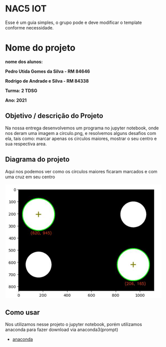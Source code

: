 # NAC5 IOT

Esse é um guia simples, o grupo pode e deve modificar o template conforme necessidade. 

# Nome do projeto

**nome dos alunos:** 

**Pedro Utida Gomes da Silva - RM 84646**

**Rodrigo de Andrade e Silva - RM 84338**

**Turma: 2 TDSG**

**Ano: 2021**

## Objetivo / descrição do Projeto

Na nossa entrega desenvolvemos um programa no jupyter notebook, onde nos deram uma imagem a circulo.png, e resolvemos alguns desafios com ela, tais como: 
marcar apenas os circulos maiores, mostrar o seu centro e sua respectiva area.

## Diagrama do projeto

Aqui nos podemos ver como os circulos maiores ficaram marcados e com uma cruz em seu centro

<img src="/demo.jpg" width="550">


## Como usar 

Nos utilizamos nesse projeto o jupyter notebook, porém utilizamos anaconda para fazer download via anaconda3(prompt)
* [anaconda](https://www.anaconda.com/products/individual)

